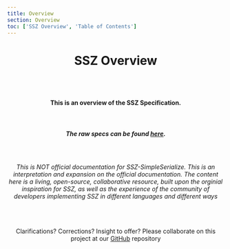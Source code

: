```yaml
---
title: Overview
section: Overview
toc: ['SSZ Overview', 'Table of Contents']
---
```

<div align='center' id='SSZ%20Overview'>

# SSZ Overview

<br/>
<br/>

#### This is an overview of the SSZ Specification.
<br/>

##### The raw specs can be found [here](#/specs).
<br/>

###### This is NOT official documentation for SSZ-SimpleSerialize. This is an interpretation and expansion on the official documentation. The content here is a living, open-source, collaborative resource, built upon the orginial inspiration for SSZ, as well as the experience of the community of developers implementing SSZ in different languages and different ways
<br/>

Clarifications? Corrections? Insight to offer? Please collaborate on this project at our [GitHub](#https://www.github.com/scottypoi/ssz-simpleserialize) repository

